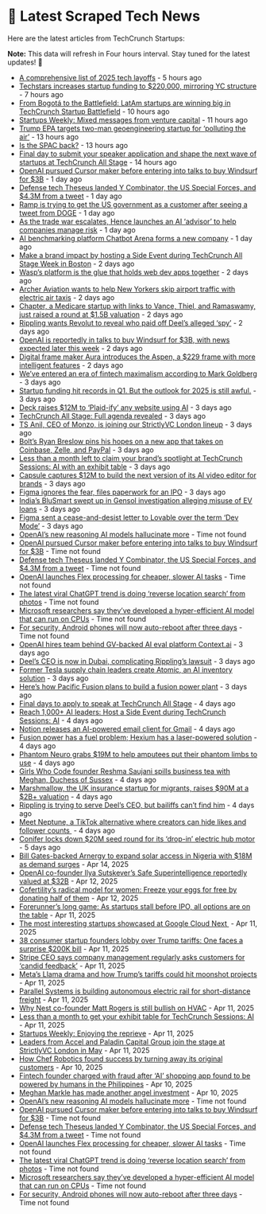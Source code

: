 
# 📰 Latest Scraped Tech News

Here are the latest articles from TechCrunch Startups:

**Note:** This data will refresh in Four hours interval. Stay tuned for the latest updates! 🔄
- [A comprehensive list of 2025 tech layoffs](https://techcrunch.com/2025/04/18/tech-layoffs-2025-list/) - 5 hours ago
- [Techstars increases startup funding to $220,000, mirroring YC structure](https://techcrunch.com/2025/04/18/techstars-increases-startup-funding-to-220000-mirroring-yc-structure/) - 7 hours ago
- [From Bogotá to the Battlefield: LatAm startups are winning big in TechCrunch Startup Battlefield](https://techcrunch.com/2025/04/18/from-bogota-to-the-battlefield-latam-startups-are-winning-big/) - 10 hours ago
- [Startups Weekly: Mixed messages from venture capital](https://techcrunch.com/2025/04/18/startups-weekly-mixed-messages-from-venture-capital/) - 11 hours ago
- [Trump EPA targets two-man geoengineering startup for ‘polluting the air’](https://techcrunch.com/2025/04/18/trump-epa-targets-two-man-geoengineering-startup-for-polluting-the-air/) - 13 hours ago
- [Is the SPAC back?](https://techcrunch.com/podcast/is-the-spac-back/) - 13 hours ago
- [Final day to submit your speaker application and shape the next wave of startups at TechCrunch All Stage](https://techcrunch.com/2025/04/18/final-day-to-submit-your-speaker-application-and-shape-the-next-wave-of-startups-at-techcrunch-all-stage/) - 14 hours ago
- [OpenAI pursued Cursor maker before entering into talks to buy Windsurf for $3B](https://techcrunch.com/2025/04/17/openai-pursued-cursor-maker-before-entering-into-talks-to-buy-windsurf-for-3b/) - 1 day ago
- [Defense tech Theseus landed Y Combinator, the US Special Forces, and $4.3M from a tweet](https://techcrunch.com/2025/04/17/defense-tech-theseus-landed-y-combinator-the-us-special-forces-and-4-3m-from-a-tweet/) - 1 day ago
- [Ramp is trying to get the US government as a customer after seeing a tweet from DOGE](https://techcrunch.com/2025/04/17/ramp-is-trying-to-get-the-us-government-as-a-customer-after-seeing-a-tweet-from-doge/) - 1 day ago
- [As the trade war escalates, Hence launches an AI ‘advisor’ to help companies manage risk](https://techcrunch.com/2025/04/17/as-the-trade-war-escalates-hence-launches-an-ai-advisor-to-help-companies-manage-risk/) - 1 day ago
- [AI benchmarking platform Chatbot Arena forms a new company](https://techcrunch.com/2025/04/17/ai-benchmarking-platform-chatbot-arena-forms-a-new-company/) - 1 day ago
- [Make a brand impact by hosting a Side Event during TechCrunch All Stage Week in Boston](https://techcrunch.com/2025/04/17/make-a-brand-impact-by-hosting-a-side-event-during-techcrunch-all-stage-week-in-boston/) - 2 days ago
- [Wasp’s platform is the glue that holds web dev apps together](https://techcrunch.com/2025/04/17/wasps-platform-is-the-glue-that-holds-web-apps-together/) - 2 days ago
- [Archer Aviation wants to help New Yorkers skip airport traffic with electric air taxis](https://techcrunch.com/2025/04/17/archer-aviation-wants-to-help-new-yorkers-skip-airport-traffic-with-electric-air-taxis/) - 2 days ago
- [Chapter, a Medicare startup with links to Vance, Thiel, and Ramaswamy, just raised a round at $1.5B valuation](https://techcrunch.com/2025/04/16/chapter-a-medicare-startup-with-links-to-vance-thiel-and-ramaswamy-just-raised-a-round-at-1-5b-valuation/) - 2 days ago
- [Rippling wants Revolut to reveal who paid off Deel’s alleged ‘spy’](https://techcrunch.com/2025/04/16/rippling-wants-uk-fintech-revolut-to-reveal-who-paid-off-deels-alleged-spy/) - 2 days ago
- [OpenAI is reportedly in talks to buy Windsurf for $3B, with news expected later this week](https://techcrunch.com/2025/04/16/openai-is-reportedly-in-talks-to-buy-windsurf-for-3b-with-news-expected-later-this-week/) - 2 days ago
- [Digital frame maker Aura introduces the Aspen, a $229 frame with more intelligent features](https://techcrunch.com/2025/04/16/digital-frame-maker-aura-introduces-the-aspen-a-229-frame-with-more-intelligent-features/) - 2 days ago
- [We’ve entered an era of fintech maximalism according to Mark Goldberg](https://techcrunch.com/podcast/weve-entered-an-era-of-fintech-maximalism-according-to-mark-goldberg/) - 3 days ago
- [Startup funding hit records in Q1. But the outlook for 2025 is still awful.](https://techcrunch.com/2025/04/16/startup-funding-hit-records-in-q1-but-the-outlook-for-2025-is-still-awful/) - 3 days ago
- [Deck raises $12M to ‘Plaid-ify’ any website using AI](https://techcrunch.com/2025/04/16/deck-raises-12m-to-plaid-ify-any-website-using-ai/) - 3 days ago
- [TechCrunch All Stage: Full agenda revealed](https://techcrunch.com/2025/04/16/techcrunch-all-stage-full-agenda-revealed/) - 3 days ago
- [TS Anil, CEO of Monzo, is joining our StrictlyVC London lineup](https://techcrunch.com/2025/04/16/ts-anil-ceo-of-monzo-is-joining-our-strictlyvc-london-lineup/) - 3 days ago
- [Bolt’s Ryan Breslow pins his hopes on a new app that takes on Coinbase, Zelle, and PayPal](https://techcrunch.com/2025/04/16/bolts-ryan-breslow-pins-his-hopes-on-a-new-app-that-takes-on-coinbase-zelle-and-paypal/) - 3 days ago
- [Less than a month left to claim your brand’s spotlight at TechCrunch Sessions: AI with an exhibit table](https://techcrunch.com/2025/04/16/less-than-a-month-left-to-claim-your-brands-spotlight-at-techcrunch-sessions-ai-with-an-exhibit-table/) - 3 days ago
- [Capsule captures $12M to build the next version of its AI video editor for brands](https://techcrunch.com/2025/04/16/capsule-captures-12m-to-build-the-next-version-of-its-ai-video-editor-for-brands/) - 3 days ago
- [Figma ignores the fear, files paperwork for an IPO](https://techcrunch.com/2025/04/15/figma-ignores-the-fear-files-paperwork-for-an-ipo/) - 3 days ago
- [India’s BluSmart swept up in Gensol investigation alleging misuse of EV loans](https://techcrunch.com/2025/04/15/indian-ride-hailing-startup-blusmart-swept-up-in-gensol-investigation-alleging-misuse-of-ev-loans/) - 3 days ago
- [Figma sent a cease-and-desist letter to Lovable over the term ‘Dev Mode’](https://techcrunch.com/2025/04/15/figma-sent-a-cease-and-desist-letter-to-lovable-over-the-term-dev-mode/) - 3 days ago
- [OpenAI’s new reasoning AI models hallucinate more](https://techcrunch.com/2025/04/18/openais-new-reasoning-ai-models-hallucinate-more/) - Time not found
- [OpenAI pursued Cursor maker before entering into talks to buy Windsurf for $3B](https://techcrunch.com/2025/04/17/openai-pursued-cursor-maker-before-entering-into-talks-to-buy-windsurf-for-3b/) - Time not found
- [Defense tech Theseus landed Y Combinator, the US Special Forces, and $4.3M from a tweet](https://techcrunch.com/2025/04/17/defense-tech-theseus-landed-y-combinator-the-us-special-forces-and-4-3m-from-a-tweet/) - Time not found
- [OpenAI launches Flex processing for cheaper, slower AI tasks](https://techcrunch.com/2025/04/17/openai-launches-flex-processing-for-cheaper-slower-ai-tasks/) - Time not found
- [The latest viral ChatGPT trend is doing ‘reverse location search’ from photos](https://techcrunch.com/2025/04/17/the-latest-viral-chatgpt-trend-is-doing-reverse-location-search-from-photos/) - Time not found
- [Microsoft researchers say they’ve developed a hyper-efficient AI model that can run on CPUs](https://techcrunch.com/2025/04/16/microsoft-researchers-say-theyve-developed-a-hyper-efficient-ai-model-that-can-run-on-cpus/) - Time not found
- [For security, Android phones will now auto-reboot after three days](https://techcrunch.com/2025/04/15/for-security-android-phones-will-now-auto-reboot-after-three-days/) - Time not found
- [OpenAI hires team behind GV-backed AI eval platform Context.ai](https://techcrunch.com/2025/04/15/openai-hires-team-behind-gv-backed-ai-eval-platform-context-ai/) - 3 days ago
- [Deel’s CEO is now in Dubai, complicating Rippling’s lawsuit](https://techcrunch.com/2025/04/15/deels-ceo-is-now-in-dubai-complicating-ripplings-lawsuit/) - 3 days ago
- [Former Tesla supply chain leaders create Atomic, an AI inventory solution](https://techcrunch.com/2025/04/15/former-tesla-supply-chain-leaders-create-atomic-an-ai-inventory-solution/) - 3 days ago
- [Here’s how Pacific Fusion plans to build a fusion power plant](https://techcrunch.com/2025/04/15/heres-how-pacific-fusion-plans-to-build-a-fusion-power-plant/) - 3 days ago
- [Final days to apply to speak at TechCrunch All Stage](https://techcrunch.com/2025/04/15/final-days-to-apply-to-speak-at-techcrunch-all-stage/) - 4 days ago
- [Reach 1,000+ AI leaders: Host a Side Event during TechCrunch Sessions: AI](https://techcrunch.com/2025/04/15/host-your-very-own-side-event-during-techcrunch-sessions-ai/) - 4 days ago
- [Notion releases an AI-powered email client for Gmail](https://techcrunch.com/2025/04/15/notion-releases-its-ai-driven-email-inbox/) - 4 days ago
- [Fusion power has a fuel problem; Hexium has a laser-powered solution](https://techcrunch.com/2025/04/15/fusion-power-has-a-fuel-problem-hexium-has-a-laser-powered-solution/) - 4 days ago
- [Phantom Neuro grabs $19M to help amputees put their phantom limbs to use](https://techcrunch.com/2025/04/15/phantom-neuro-grabs-19m-to-help-amputees-gain-control-of-their-phantom-limbs/) - 4 days ago
- [Girls Who Code founder Reshma Saujani spills business tea with Meghan, Duchess of Sussex](https://techcrunch.com/2025/04/15/girls-who-code-founder-reshma-saujani-spills-business-tea-with-meghan-duchess-of-sussex/) - 4 days ago
- [Marshmallow, the UK insurance startup for migrants, raises $90M at a $2B+ valuation](https://techcrunch.com/2025/04/14/marshmallow-the-uk-insurance-startup-for-migrants-raises-90m-at-a-2b-valuation/) - 4 days ago
- [Rippling is trying to serve Deel’s CEO, but bailiffs can’t find him](https://techcrunch.com/2025/04/14/rippling-is-trying-to-serve-deels-ceo-but-bailiffs-cant-find-him/) - 4 days ago
- [Meet Neptune, a TikTok alternative where creators can hide likes and follower counts ](https://techcrunch.com/2025/04/14/meet-neptune-a-tiktok-alternative-where-creators-can-hide-likes-and-follower-counts/) - 4 days ago
- [Conifer locks down $20M seed round for its ‘drop-in’ electric hub motor](https://techcrunch.com/2025/04/14/conifer-locks-down-20m-seed-round-for-its-drop-in-electric-hub-motor/) - 5 days ago
- [Bill Gates-backed Arnergy to expand solar access in Nigeria with $18M as demand surges](https://techcrunch.com/2025/04/14/arnergy-to-expand-solar-access-in-nigeria-with-18m-series-b/) - Apr 14, 2025
- [OpenAI co-founder Ilya Sutskever’s Safe Superintelligence reportedly valued at $32B](https://techcrunch.com/2025/04/12/openai-co-founder-ilya-sutskevers-safe-superintelligence-reportedly-valued-at-32b/) - Apr 12, 2025
- [Cofertility’s radical model for women: Freeze your eggs for free by donating half of them](https://techcrunch.com/2025/04/12/cofertility-lets-women-freeze-their-eggs-for-free-through-its-donor-matching-program/) - Apr 12, 2025
- [Forerunner’s long game: As startups stall before IPO, all options are on the table](https://techcrunch.com/2025/04/11/forerunners-long-game-as-startups-stall-before-ipo-all-options-are-on-the-table/) - Apr 11, 2025
- [The most interesting startups showcased at Google Cloud Next ](https://techcrunch.com/2025/04/11/the-most-interesting-startups-showcased-at-google-cloud-next/) - Apr 11, 2025
- [38 consumer startup founders lobby over Trump tariffs: One faces a surprise $200K bill](https://techcrunch.com/2025/04/11/38-consumer-startup-founders-lobby-over-trump-tariffs-one-faces-a-surprise-200k-bill/) - Apr 11, 2025
- [Stripe CEO says company management regularly asks customers for ‘candid feedback’](https://techcrunch.com/2025/04/11/stripe-ceo-says-company-management-regularly-asks-customers-for-candid-feedback/) - Apr 11, 2025
- [Meta’s Llama drama and how Trump’s tariffs could hit moonshot projects](https://techcrunch.com/podcast/metas-llama-drama-and-how-trumps-tariffs-could-hit-moonshot-projects/) - Apr 11, 2025
- [Parallel Systems is building autonomous electric rail for short-distance freight](https://techcrunch.com/2025/04/11/parallel-systems-is-building-autonomous-electric-rail-for-short-distance-freight/) - Apr 11, 2025
- [Why Nest co-founder Matt Rogers is still bullish on HVAC](https://techcrunch.com/2025/04/11/why-nest-co-founder-matt-rogers-is-still-bullish-on-hvac/) - Apr 11, 2025
- [Less than a month to get your exhibit table for TechCrunch Sessions: AI](https://techcrunch.com/2025/04/11/less-than-a-month-to-get-your-exhibit-table-for-techcrunch-sessions-ai/) - Apr 11, 2025
- [Startups Weekly: Enjoying the reprieve](https://techcrunch.com/2025/04/11/startups-weekly-enjoying-the-reprieve/) - Apr 11, 2025
- [Leaders from Accel and Paladin Capital Group join the stage at StrictlyVC London in May](https://techcrunch.com/2025/04/11/leaders-from-accel-and-paladin-capital-group-join-the-stage-at-strictlyvc-london-in-may/) - Apr 11, 2025
- [How Chef Robotics found success by turning away its original customers](https://techcrunch.com/2025/04/10/how-chef-robotics-found-success-by-turning-away-its-original-customers/) - Apr 10, 2025
- [Fintech founder charged with fraud after ‘AI’ shopping app found to be powered by humans in the Philippines](https://techcrunch.com/2025/04/10/fintech-founder-charged-with-fraud-after-ai-shopping-app-found-to-be-powered-by-humans-in-the-philippines/) - Apr 10, 2025
- [Meghan Markle has made another angel investment](https://techcrunch.com/2025/04/10/meghan-markle-has-made-another-angel-investment/) - Apr 10, 2025
- [OpenAI’s new reasoning AI models hallucinate more](https://techcrunch.com/2025/04/18/openais-new-reasoning-ai-models-hallucinate-more/) - Time not found
- [OpenAI pursued Cursor maker before entering into talks to buy Windsurf for $3B](https://techcrunch.com/2025/04/17/openai-pursued-cursor-maker-before-entering-into-talks-to-buy-windsurf-for-3b/) - Time not found
- [Defense tech Theseus landed Y Combinator, the US Special Forces, and $4.3M from a tweet](https://techcrunch.com/2025/04/17/defense-tech-theseus-landed-y-combinator-the-us-special-forces-and-4-3m-from-a-tweet/) - Time not found
- [OpenAI launches Flex processing for cheaper, slower AI tasks](https://techcrunch.com/2025/04/17/openai-launches-flex-processing-for-cheaper-slower-ai-tasks/) - Time not found
- [The latest viral ChatGPT trend is doing ‘reverse location search’ from photos](https://techcrunch.com/2025/04/17/the-latest-viral-chatgpt-trend-is-doing-reverse-location-search-from-photos/) - Time not found
- [Microsoft researchers say they’ve developed a hyper-efficient AI model that can run on CPUs](https://techcrunch.com/2025/04/16/microsoft-researchers-say-theyve-developed-a-hyper-efficient-ai-model-that-can-run-on-cpus/) - Time not found
- [For security, Android phones will now auto-reboot after three days](https://techcrunch.com/2025/04/15/for-security-android-phones-will-now-auto-reboot-after-three-days/) - Time not found